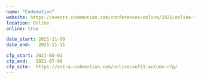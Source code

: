 ```yaml
---
name: "Codemotion"
website: https://events.codemotion.com/conferences/online/2021/online-tech-conference-italian-edition-autumn/
location: Online
online: true

date_start: 2021-11-09
date_end:   2021-11-11

cfp_start: 2021-05-01
cfp_end:   2021-07-09
cfp_site:  https://extra.codemotion.com/onlineconf21-autumn-cfp/
---
```

